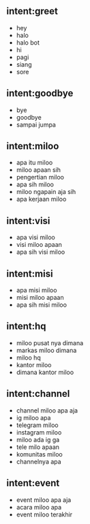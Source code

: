 ## intent:greet
- hey
- halo
- halo bot
- hi
- pagi
- siang
- sore

## intent:goodbye
- bye
- goodbye
- sampai jumpa

## intent:miloo
- apa itu miloo
- miloo apaan sih
- pengertian miloo
- apa sih miloo
- miloo ngapain aja sih
- apa kerjaan miloo

## intent:visi
- apa visi miloo
- visi miloo apaan
- apa sih visi miloo

## intent:misi
- apa misi miloo
- misi miloo apaan
- apa sih misi miloo

## intent:hq
- miloo pusat nya dimana
- markas miloo dimana
- miloo hq
- kantor miloo
- dimana kantor miloo

## intent:channel
- channel miloo apa aja
- ig miloo apa
- telegram miloo
- instagram miloo
- miloo ada ig ga
- tele milo apaan
- komunitas miloo
- channelnya apa

## intent:event
- event miloo apa aja
- acara miloo apa
- event miloo terakhir
